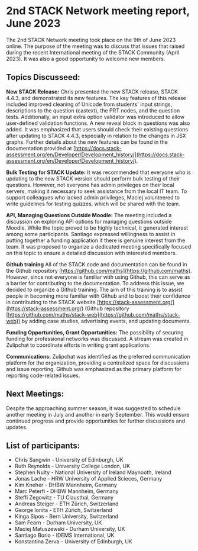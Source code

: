 # 2nd STACK Network meeting report, June 2023

The 2nd STACK Network meeting took place on the 9th of June 2023 online. The purpose of the meeting was to discuss that issues that raised during the recent International meeting of the STACK Community (April 2023). It was also a good opportunity to welcome new members. 

## Topics Discusseed: 

**New STACK Release:** 
Chris presented the new STACK release, STACK 4.4.3, and demonstrated its new features. The key features of this release included improved cleaning of Unicode from students' input strings, descriptions to the question (castext), the PRT nodes, and the question tests. Additionally, an input extra option validator was introduced to allow user-defined validation functions. A new reveal block in questions was also added. It was emphasized that users should check their existing questions after updating to STACK 4.4.3, especially in relation to the changes in JSX graphs. Further details about the new features can be found in the documentation provided at [https://docs.stack-assessment.org/en/Developer/Development_history/](https://docs.stack-assessment.org/en/Developer/Development_history/).


**Bulk Testing for STACK Update:** 
It was recommended that everyone who is updating to the new STACK version should perform bulk testing of their questions. However, not everyone has admin privileges on their local servers, making it necessary to seek assistance from the local IT team. To support colleagues who lacked admin privileges, Maciej volunteered to write guidelines for testing quizzes, which will be shared with the team.

**API, Managing Questions Outside Moodle:**
The meeting included a discussion on exploring API options for managing questions outside Moodle. While the topic proved to be highly technical, it generated interest among some participants. Santiago expressed willingness to assist in putting together a funding application if there is genuine interest from the team. It was proposed to organize a dedicated meeting specifically focused on this topic to ensure a detailed discussion with interested members.


**Github training**
All of the STACK code and documentation can be found in the Github repository [https://github.com/maths](https://github.com/maths). However, since not everyone is familiar with using Github, this can serve as a barrier for contributing to the documentation. To address this issue, we decided to organize a Github training. The aim of this training is to assist people in becoming more familiar with Github and to boost their confidence in contributing to the STACK website [https://stack-assessment.org/](https://stack-assessment.org/) (Github repository [https://github.com/maths/stack-web](https://github.com/maths/stack-web)) by adding case studies, advertising events, and updating documents.

**Funding Opportunities, Grant Opportunities:**
The possibility of securing funding for professional networks was discussed. A stream was created in Zulipchat to coordinate efforts in writing grant applications.

**Communications:**
Zulipchat was identified as the preferred communication platform for the organization, providing a centralized space for discussions and issue reporting. Github was emphasized as the primary platform for reporting code-related issues.

## Next Meetings:
Despite the approaching summer season, it was suggested to schedule another meeting in July and another in early September. This would ensure continued progress and provide opportunities for further discussions and updates.





## List of participants:

* Chris Sangwin - University of Edinburgh, UK
* Ruth Reynolds - University College London, UK
* Stephen Nulty - National University of Ireland Maynooth, Ireland
* Jonas Lache - HRW University of Applied Scieces, Germany
* Kim Kneher - DHBW Mannheim, Germany
* Marc Peterfi - DHBW Mannheim, Germany
* Steffi Zegowitz - TU Clausthal, Germany
* Andreas Steiger - ETH Zürich, Switzerland
* George Ionita -  ETH Zürich, Switzerland
* Kinga Sipos - Bern University, Switzerland
* Sam Fearn - Durham University, UK
* Maciej Matuszewski - Durham University, UK
* Santiago Borio - IDEMS International, UK
* Konstantina Zerva - University of Edinburgh, UK